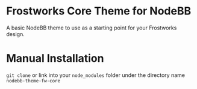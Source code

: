 Frostworks Core Theme for NodeBB
====================

A basic NodeBB theme to use as a starting point for your Frostworks design.

Manual Installation
====================

`git clone` or link into your `node_modules` folder under the directory name `nodebb-theme-fw-core`